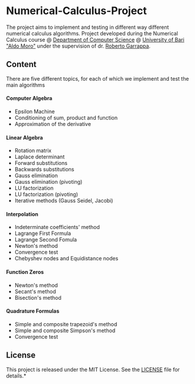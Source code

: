 # Numerical-Calculus-Project
The project aims to implement and testing in different way different numerical calculus algorithms.
Project developed during the Numerical Calculus course @ [Department of Computer Science](https://www.uniba.it/ricerca/dipartimenti/informatica) @ [University of Bari "Aldo Moro"](http://www.uniba.it/) under the supervision of dr. [Roberto Garrappa](https://www.dm.uniba.it/members/garrappa).
## Content
There are five different topics, for each of which we implement and test the main algorithms
#### Computer Algebra
* Epsilon Machine
* Conditioning of sum, product and function
* Approximation of the derivative
#### Linear Algebra
* Rotation matrix
* Laplace determinant
* Forward substitutions
* Backwards substitutions
* Gauss elimination 
* Gauss elimination (pivoting)
* LU factorization
* LU factorization (pivoting)
* Iterative methods (Gauss Seidel, Jacobi)
#### Interpolation
* Indeterminate coefficients' method
* Lagrange First Formula
* Lagrange Second Fomula
* Newton's method
* Convergence test
* Chebyshev nodes and Equidistance nodes
#### Function Zeros
* Newton's method
* Secant's method
* Bisection's method

#### Quadrature Formulas
* Simple and composite trapezoid's method
* Simple and composite Simpson's method
* Convergence test
## License
This project is released under the MIT License. See the [LICENSE](LICENSE) file for details.*
